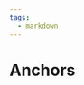 ```yaml
---
tags:
  - markdown
---
```


# Anchors

<include repo_url="https://github.com/foliant-docs/foliantcontrib.anchors.git" path="README.md" sethead="2" nohead="true"></include>
